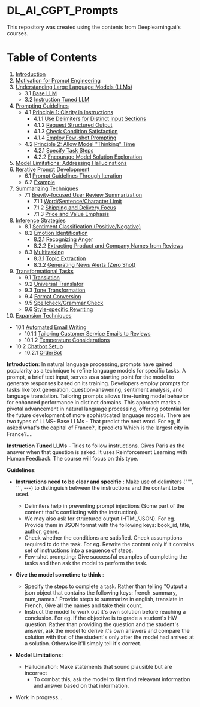 # DL_AI_CGPT_Prompts

This repository was created using the contents from Deeplearning.ai's courses.

# Table of Contents
1. [Introduction](#introduction)
2. [Motivation for Prompt Engineering](#motivation-for-prompt-engineering)
3. [Understanding Large Language Models (LLMs)](#understanding-large-language-models-llms)
   - 3.1 [Base LLM](#base-llm)
   - 3.2 [Instruction Tuned LLM](#instruction-tuned-llm)
4. [Prompting Guidelines](#prompting-guidelines)
   - 4.1 [Principle 1: Clarity in Instructions](#principle-1-clarity-in-instructions)
      - 4.1.1 [Use Delimiters for Distinct Input Sections](#use-delimiters-for-distinct-input-sections)
      - 4.1.2 [Request Structured Output](#request-structured-output)
      - 4.1.3 [Check Condition Satisfaction](#check-condition-satisfaction)
      - 4.1.4 [Employ Few-shot Prompting](#employ-few-shot-prompting)
   - 4.2 [Principle 2: Allow Model "Thinking" Time](#principle-2-allow-model-thinking-time)
      - 4.2.1 [Specify Task Steps](#specify-task-steps)
      - 4.2.2 [Encourage Model Solution Exploration](#encourage-model-solution-exploration)
5. [Model Limitations: Addressing Hallucinations](#model-limitations-addressing-hallucinations)
6. [Iterative Prompt Development](#iterative-prompt-development)
   - 6.1 [Prompt Guidelines Through Iteration](#prompt-guidelines-through-iteration)
   - 6.2 [Example](#example)
7. [Summarizing Techniques](#summarizing-techniques)
   - 7.1 [Brevity-focused User Review Summarization](#brevity-focused-user-review-summarization)
      - 7.1.1 [Word/Sentence/Character Limit](#word-sentence-character-limit)
      - 7.1.2 [Shipping and Delivery Focus](#shipping-and-delivery-focus)
      - 7.1.3 [Price and Value Emphasis](#price-and-value-emphasis)
8. [Inference Strategies](#inference-strategies)
   - 8.1 [Sentiment Classification (Positive/Negative)](#sentiment-classification-positive-negative)
   - 8.2 [Emotion Identification](#emotion-identification)
      - 8.2.1 [Recognizing Anger](#recognizing-anger)
      - 8.2.2 [Extracting Product and Company Names from Reviews](#extracting-product-and-company-names-from-reviews)
   - 8.3 [Multitasking](#multitasking)
      - 8.3.1 [Topic Extraction](#topic-extraction)
      - 8.3.2 [Generating News Alerts (Zero Shot)](#generating-news-alerts-zero-shot)
9. [Transformational Tasks](#transformational-tasks)
   - 9.1 [Translation](#translation)
   - 9.2 [Universal Translator](#universal-translator)
   - 9.3 [Tone Transformation](#tone-transformation)
   - 9.4 [Format Conversion](#format-conversion)
   - 9.5 [Spellcheck/Grammar Check](#spellcheck-grammar-check)
   - 9.6 [Style-specific Rewriting](#style-specific-rewriting)
10. [Expansion Techniques](#expansion-techniques)
   - 10.1 [Automated Email Writing](#automated-email-writing)
      - 10.1.1 [Tailoring Customer Service Emails to Reviews](#tailoring-customer-service-emails-to-reviews)
      - 10.1.2 [Temperature Considerations](#temperature-considerations)
   - 10.2 [Chatbot Setup](#chatbot-setup)
      - 10.2.1 [OrderBot](#orderbot)



**Introduction**:
In natural language processing, prompts have gained popularity as a technique to refine language models for specific tasks. A prompt, a brief text input, serves as a starting point for the model to generate responses based on its training. Developers employ prompts for tasks like text generation, question-answering, sentiment analysis, and language translation. Tailoring prompts allows fine-tuning model behavior for enhanced performance in distinct domains. This approach marks a pivotal advancement in natural language processing, offering potential for the future development of more sophisticated language models.
There are two types of LLMS-
Base LLMs - That predict the next word. For eg, If asked what's the capital of France?, It predicts Which is the largest city in France?....

**Instruction Tuned LLMs** - Tries to follow instructions. Gives Paris as the answer when that question is asked. It uses Reinforcement Learning with Human Feedback. The course will focus on this type. 

**Guidelines**:
* **Instructions need to be clear and specific** : Make use of delimiters (""", ```, ---) to distinguish between the instructions and the content to be used.
  * Delimiters help in preventing prompt injections (Some part of the content that's conflicting with the instruction). 
  * We may also ask for structured output (HTML/JSON). For eg. Provide them in JSON format with the following keys: 
book_id, title, author, genre.
  * Check whether the conditions are satisfied. Check assumptions required to do the task. For eg. Rewrite the content only if it contains set of instructions into a sequence of steps.
  * Few-shot prompting: Give successful examples of completing the tasks and then ask the model to perform the task.

* **Give the model sometime to think** :
  * Specify the steps to complete a task. Rather than telling "Output a json object that contains the following keys: french_summary, num_names." Provide steps to summarize in english, translate in French, Give all the names and take their count.
  * Instruct the model to work out it's own solution before reaching a conclusion. For eg. If the objective is to grade a student's HW question. Rather than providing the question and the student's answer, ask the model to derive it's own answers and compare the solution with that of the student's only after the model had arrived at a solution. Otherwise it'll simply tell it's correct.
    
* **Model Limitations**:
  * Hallucination: Make statements that sound plausible but are incorrect
     * To combat this, ask the model to first find releavant information and answer based on that information.

* Work in progress...
